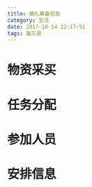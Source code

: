 ```yaml
---
title: 婚礼筹备信息
category: 生活
date: 2017-10-14 22:17:51
tags: 备忘录
---
```

# 物资采买

# 任务分配

# 参加人员

# 安排信息